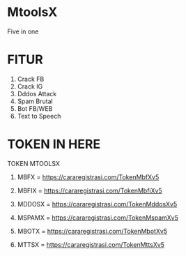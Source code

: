 # MtoolsX
Five in one

# FITUR
1. Crack FB
2. Crack IG
3. Dddos Attack
4. Spam Brutal
5. Bot FB/WEB
6. Text to Speech

# TOKEN IN HERE

TOKEN MTOOLSX

1. MBFX = https://cararegistrasi.com/TokenMbfXv5

2. MBFIX = https://cararegistrasi.com/TokenMbfiXv5

3. MDDOSX = https://cararegistrasi.com/TokenMddosXv5

4. MSPAMX = https://cararegistrasi.com/TokenMspamXv5

5. MBOTX = https://cararegistrasi.com/TokenMbotXv5

6. MTTSX = https://cararegistrasi.com/TokenMttsXv5
